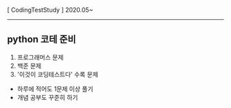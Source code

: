 [ CodingTestStudy ] 2020.05~
* * *
## python 코테 준비

1) 프로그래머스 문제
2) 백준 문제
3) '이것이 코딩테스트다' 수록 문제

* 하루에 적어도 1문제 이상 풀기
* 개념 공부도 꾸준히 하기

